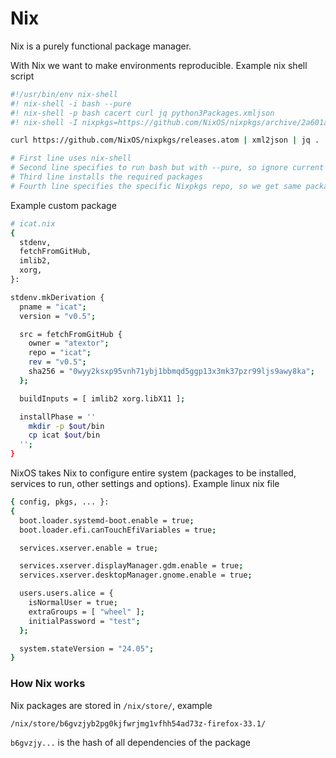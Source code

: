 # Nix

Nix is a purely functional package manager.

With Nix we want to make environments reproducible. Example nix shell script

```bash
#!/usr/bin/env nix-shell
#! nix-shell -i bash --pure
#! nix-shell -p bash cacert curl jq python3Packages.xmljson
#! nix-shell -I nixpkgs=https://github.com/NixOS/nixpkgs/archive/2a601aafdc5605a5133a2ca506a34a3a73377247.tar.gz

curl https://github.com/NixOS/nixpkgs/releases.atom | xml2json | jq .

# First line uses nix-shell
# Second line specifies to run bash but with --pure, so ignore current installed packages
# Third line installs the required packages
# Fourth line specifies the specific Nixpkgs repo, so we get same package versions everywhere
```

Example custom package

```bash
# icat.nix
{
  stdenv,
  fetchFromGitHub,
  imlib2,
  xorg,
}:

stdenv.mkDerivation {
  pname = "icat";
  version = "v0.5";

  src = fetchFromGitHub {
    owner = "atextor";
    repo = "icat";
    rev = "v0.5";
    sha256 = "0wyy2ksxp95vnh71ybj1bbmqd5ggp13x3mk37pzr99ljs9awy8ka";
  };

  buildInputs = [ imlib2 xorg.libX11 ];

  installPhase = ''
    mkdir -p $out/bin
    cp icat $out/bin
  '';
}
```

NixOS takes Nix to configure entire system (packages to be installed, services to run, other settings and options). Example linux nix file

```bash
{ config, pkgs, ... }:
{
  boot.loader.systemd-boot.enable = true;
  boot.loader.efi.canTouchEfiVariables = true;

  services.xserver.enable = true;

  services.xserver.displayManager.gdm.enable = true;
  services.xserver.desktopManager.gnome.enable = true;

  users.users.alice = {
    isNormalUser = true;
    extraGroups = [ "wheel" ];
    initialPassword = "test";
  };

  system.stateVersion = "24.05";
}
```

### How Nix works

Nix packages are stored in `/nix/store/`, example

```
/nix/store/b6gvzjyb2pg0kjfwrjmg1vfhh54ad73z-firefox-33.1/
```

`b6gvzjy...` is the hash of all dependencies of the package


